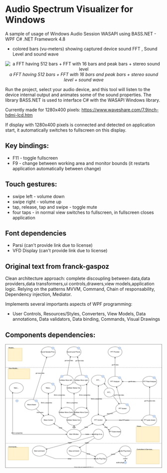 # Audio Spectrum Visualizer for Windows

A sample of usage of Windows Audio Session WASAPI using BASS.NET - WPF C# .NET Framework 4.8

- colored bars (vu-meters) showing captured device sound FFT , Sound Level and sound wave

<p align="center">
<img src="https://github.com/KRtekTM/WindowsAudioSessionSample/blob/master/Doc/softronics.gif?raw=true" align="center" alt="a FFT having 512 bars + FFT with 16 bars and peak bars + stereo sound level">
<br>
<i>a FFT having 512 bars + FFT with 16 bars and peak bars + stereo sound level + sound wave</i>
</p>

Run the project, select your audio device, and this tool will listen to the device internal output and animates some of the sound properties. The library BASS.NET is used to interface C# with the WASAPI Windows library.

Currently made for 1280x400 pixels: <a href="https://www.waveshare.com/7.9inch-hdmi-lcd.htm">https://www.waveshare.com/7.9inch-hdmi-lcd.htm</a>

If display with 1280x400 pixels is connected and detected on application start, it automatically switches to fullscreen on this display.

## Key bindings:
- F11 - toggle fullscreen
- F9 - change between working area and monitor bounds (it restarts application automatically between change)
  
## Touch gestures:
- swipe left - volume down
- swipe right - volume up
- tap, release, tap and swipe - toggle mute
- four taps - in normal view switches to fullscreen, in fullscreen closes application

## Font dependencies
- Parsi (can't provide link due to license)
- VFD Display (can't provide link due to license)

## Original text from franck-gaspoz
Clean architecture approach: complete discoupling between data,data providers,data transformers,ui controls,drawers,view models,application logic. 
Relying on the patterns MVVM, Command, Chain of responsability, Dependency injection, Mediator.

Implements several importants aspects of WPF programming:
- User Controls, Resources/Styles, Converters, View Models, Data annotations, Data validators, Data binding, Commands, Visual Drawings

## Components dependencies:

<a href="https://app.diagrams.net/?mode=github#Hfranck-gaspoz%2FWindowsAudioSessionSample%2Fmain%2FDoc%2Fcomponents1.drawio.svg">
<img src="/Doc/components1.drawio.svg">
</a>

